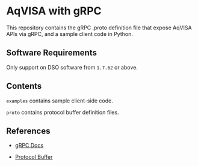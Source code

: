 # AqVISA with gRPC

This repository contains the gRPC .proto definition file that expose AqVISA APIs via gRPC, and a sample client code in Python.

## Software Requirements

Only support on DSO software from `1.7.62` or above.

## Contents

`examples` contains sample client-side code.

`proto` contains protocol buffer definition files.

## References

* [gRPC Docs](https://grpc.io/docs/)

* [Protocol Buffer](https://protobuf.dev/)
